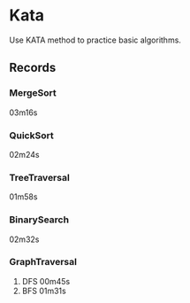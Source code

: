 # Kata  
  
Use KATA method to practice basic algorithms.
  
## Records  
  
### MergeSort  
  
03m16s  
  
### QuickSort  
  
02m24s  
  
### TreeTraversal  
  
01m58s  
  
### BinarySearch  
  
02m32s  
  
### GraphTraversal  
  
1. DFS 00m45s  
2. BFS 01m31s  
  
